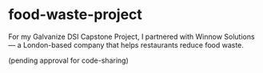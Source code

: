 # food-waste-project
For my Galvanize DSI Capstone Project, I partnered with Winnow Solutions — a London-based company that helps restaurants reduce food waste.

(pending approval for code-sharing)

